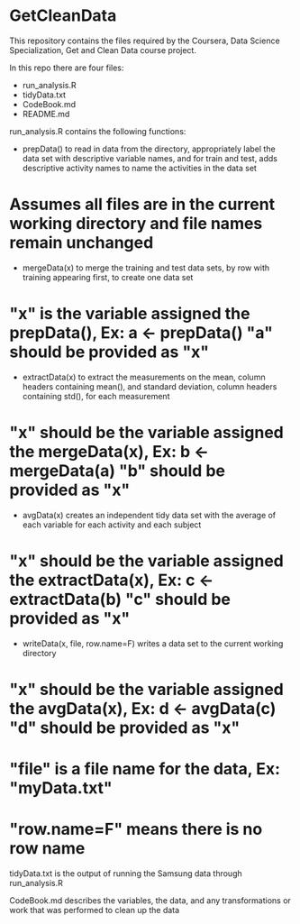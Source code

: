 # GetCleanData
This repository contains the files required by the Coursera, Data Science Specialization, Get and Clean Data course project.

In this repo there are four files:
- run_analysis.R
- tidyData.txt
- CodeBook.md
- README.md

run_analysis.R contains the following functions:
- prepData() to read in data from the directory, appropriately label the data set with descriptive variable names, and for train and test, adds descriptive activity names to name the activities in the data set
# Assumes all files are in the current working directory and file names remain unchanged
- mergeData(x) to merge the training and test data sets, by row with training appearing first, to create one data set
# "x" is the variable assigned the prepData(), Ex: a <- prepData() "a" should be provided as "x"
- extractData(x) to extract the measurements on the mean, column headers containing mean(), and standard deviation, column headers containing std(), for each measurement
# "x" should be the variable assigned the mergeData(x), Ex: b <- mergeData(a) "b" should be provided as "x"
- avgData(x) creates an independent tidy data set with the average of each variable for each activity and each subject
# "x" should be the variable assigned the extractData(x), Ex: c <- extractData(b) "c" should be provided as "x"
- writeData(x, file, row.name=F) writes a data set to the current working directory
# "x" should be the variable assigned the avgData(x), Ex: d <- avgData(c) "d" should be provided as "x"
# "file" is a file name for the data, Ex: "myData.txt"
# "row.name=F" means there is no row name

tidyData.txt is the output of running the Samsung data through run_analysis.R

CodeBook.md describes the variables, the data, and any transformations or work that was performed to clean up the data